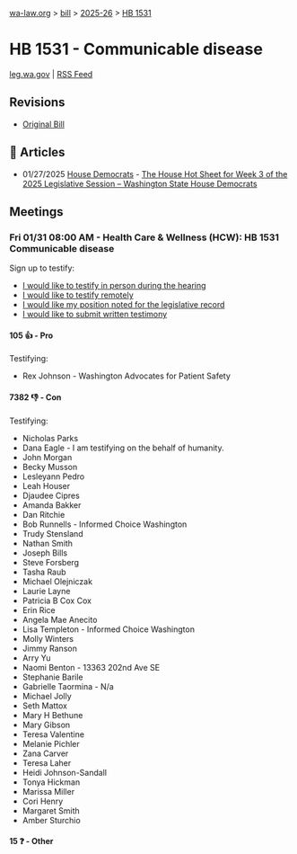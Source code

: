 [wa-law.org](/) > [bill](/bill/) > [2025-26](/bill/2025-26/) > [HB 1531](/bill/2025-26/hb/1531/)

# HB 1531 - Communicable disease
[leg.wa.gov](https://app.leg.wa.gov/billsummary?BillNumber=1531&Year=2025&Initiative=false) | [RSS Feed](./rss.xml)

## Revisions
* [Original Bill](1/)

## 📰 Articles
* 01/27/2025 [House Democrats](/org/house_democrats/) - [The House Hot Sheet for Week 3 of the 2025 Legislative Session – Washington State House Democrats](https://housedemocrats.wa.gov/blog/2025/01/27/the-house-hot-sheet-for-week-3-of-the-2025-legislative-session/#:~:text=HB%201531)

## Meetings
### Fri 01/31 08:00 AM - Health Care & Wellness (HCW): HB 1531 Communicable disease
Sign up to testify:
* [I would like to testify in person during the hearing](https://app.leg.wa.gov/csi/Testifier/Add?chamber=House&mId=32542&aId=162321&caId=25171&tId=1)
* [I would like to testify remotely](https://app.leg.wa.gov/csi/Testifier/Add?chamber=House&mId=32542&aId=162321&caId=25171&tId=2)
* [I would like my position noted for the legislative record](https://app.leg.wa.gov/csi/Testifier/Add?chamber=House&mId=32542&aId=162321&caId=25171&tId=3)
* [I would like to submit written testimony](https://app.leg.wa.gov/csi/Testifier/Add?chamber=House&mId=32542&aId=162321&caId=25171&tId=4)

#### 105 👍 - Pro
Testifying:
* Rex Johnson - Washington Advocates for Patient Safety

#### 7382 👎 - Con
Testifying:
* Nicholas Parks
* Dana Eagle - I am testifying on the behalf of humanity.
* John Morgan
* Becky Musson
* Lesleyann Pedro
* Leah Houser
* Djaudee Cipres
* Amanda Bakker
* Dan Ritchie
* Bob Runnells - Informed Choice Washington
* Trudy Stensland
* Nathan Smith
* Joseph Bills
* Steve Forsberg
* Tasha Raub
* Michael Olejniczak
* Laurie Layne
* Patricia B Cox Cox
* Erin Rice
* Angela Mae Anecito
* Lisa Templeton - Informed Choice Washington
* Molly Winters
* Jimmy Ranson
* Arry Yu
* Naomi Benton - 13363 202nd Ave SE
* Stephanie Barile
* Gabrielle Taormina - N/a
* Michael Jolly
* Seth Mattox
* Mary H Bethune
* Mary Gibson
* Teresa Valentine
* Melanie Pichler
* Zana Carver
* Teresa Laher
* Heidi Johnson-Sandall
* Tonya Hickman
* Marissa Miller
* Cori Henry
* Margaret Smith
* Amber Sturchio

#### 15 ❓ - Other
